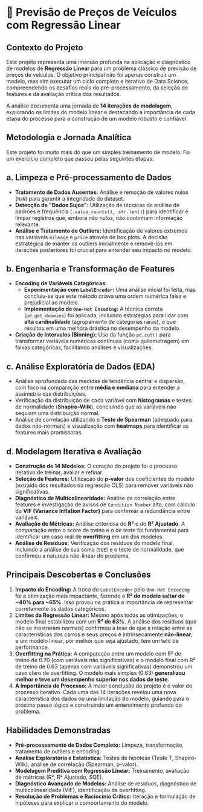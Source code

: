 # 🚗 Previsão de Preços de Veículos com Regressão Linear

## Contexto do Projeto

Este projeto representa uma imersão profunda na aplicação e diagnóstico de modelos de **Regressão Linear** para um problema clássico de previsão de preços de veículos. O objetivo principal não foi apenas construir um modelo, mas sim executar um ciclo completo e iterativo de Data Science, compreendendo os desafios reais do pré-processamento, da seleção de features e da avaliação crítica dos resultados.

A análise documenta uma jornada de **14 iterações de modelagem**, explorando os limites do modelo linear e destacando a importância de cada etapa do processo para a construção de um modelo robusto e confiável.

##  Metodologia e Jornada Analítica

Este projeto foi muito mais do que um simples treinamento de modelo. Foi um exercício completo que passou pelas seguintes etapas:

## a. Limpeza e Pré-processamento de Dados
- **Tratamento de Dados Ausentes:** Análise e remoção de valores nulos (`NaN`) para garantir a integridade do dataset.
- **Detecção de "Dados Sujos":** Utilização de técnicas de análise de padrões e frequência (`.value_counts()`, `.str.len()`) para identificar e limpar registros que, embora não nulos, não continham informação relevante.
- **Análise e Tratamento de Outliers:** Identificação de valores extremos nas variáveis `mileage` e `price` através de box plots. A decisão estratégica de manter os outliers inicialmente e removê-los em iterações posteriores foi crucial para entender seu impacto no modelo.

## b. Engenharia e Transformação de Features
- **Encoding de Variáveis Categóricas:**
    - **Experimentação com `LabelEncoder`:** Uma análise inicial foi feita, mas concluiu-se que este método criava uma ordem numérica falsa e prejudicial ao modelo.
    - **Implementação de `One-Hot Encoding`:** A técnica correta (`pd.get_dummies`) foi aplicada, incluindo estratégias para lidar com **alta cardinalidade** (agrupamento de categorias raras), o que resultou em uma melhora drástica no desempenho do modelo.
- **Criação de Intervalos (Binning):** Uso da função `pd.cut()` para transformar variáveis numéricas contínuas (como quilometragem) em faixas categóricas, facilitando análises e visualizações.

## c. Análise Exploratória de Dados (EDA)
- Análise aprofundada das medidas de tendência central e dispersão, com foco na comparação entre **média e mediana** para entender a assimetria das distribuições.
- Verificação da distribuição de cada variável com **histogramas** e testes de normalidade (**Shapiro-Wilk**), concluindo que as variáveis não seguiam uma distribuição normal.
- Análise de correlação utilizando o **Teste de Spearman** (adequado para dados não-normais) e visualização com **heatmaps** para identificar as features mais promissoras.

## d. Modelagem Iterativa e Avaliação
- **Construção de 14 Modelos:** O coração do projeto foi o processo iterativo de treinar, avaliar e refinar.
- **Seleção de Features:** Utilização do **p-valor** dos coeficientes do modelo (extraído dos resultados da regressão OLS) para remover variáveis não significativas.
- **Diagnóstico de Multicolinearidade:** Análise da correlação entre features e investigação de avisos de `Condition Number` alto, com cálculo do **VIF (Variance Inflation Factor)** para confirmar a redundância entre variáveis.
- **Avaliação de Métricas:** Análise criteriosa do **R²** e do **R² Ajustado**. A comparação entre o score de treino e o de teste foi fundamental para identificar um caso real de **overfitting** em um dos modelos.
- **Análise de Resíduos:** Verificação dos resíduos do modelo final, incluindo a análise de sua soma (`SQE`) e o teste de normalidade, que confirmou a natureza não-linear do problema.

## Principais Descobertas e Conclusões

1.  **Impacto do Encoding:** A troca do `LabelEncoder` pelo `One-Hot Encoding` foi a otimização mais impactante, fazendo o **R² do modelo saltar de ~40% para ~65%**. Isso provou na prática a importância de representar corretamente os dados categóricos.
2.  **Limites da Regressão Linear:** Mesmo após todas as otimizações, o modelo final estabilizou com um **R² de 63%**. A análise dos resíduos (que não se mostraram normais) confirmou a tese de que a relação entre as características dos carros e seus preços é intrinsecamente **não-linear**, e um modelo linear, por melhor que seja ajustado, tem um teto de performance.
3.  **Overfitting na Prática:** A comparação entre um modelo com R² de treino de 0.70 (com variáveis não significativas) e o modelo final com R² de treino de 0.63 (apenas com variáveis significativas) demonstrou um caso claro de overfitting. O modelo mais simples (0.63) **generalizou melhor e teve um desempenho superior nos dados de teste**.
4.  **A Importância do Processo:** A maior conclusão do projeto é o valor do processo iterativo. Cada uma das 14 iterações revelou uma nova característica dos dados ou uma limitação do modelo, guiando para o próximo passo lógico e construindo um entendimento profundo do problema.

## Habilidades Demonstradas

- **Pré-processamento de Dados Completo:** Limpeza, transformação, tratamento de outliers e encoding.
- **Análise Exploratória e Estatística:** Testes de hipótese (Teste T, Shapiro-Wilk), análise de correlação (Spearman, p-valor).
- **Modelagem Preditiva com Regressão Linear:** Treinamento, avaliação de métricas (R², R² Ajustado, SQE).
- **Diagnóstico Avançado de Modelos:** Análise de resíduos, diagnóstico de multicolinearidade (VIF), identificação de overfitting.
- **Resolução de Problemas e Raciocínio Crítico:** Iteração e formulação de hipóteses para explicar o comportamento do modelo.